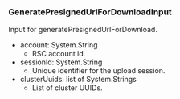 ### GeneratePresignedUrlForDownloadInput
Input for generatePresignedUrlForDownload.

- account: System.String
  - RSC account id.
- sessionId: System.String
  - Unique identifier for the upload session.
- clusterUuids: list of System.Strings
  - List of cluster UUIDs.
